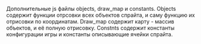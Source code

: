 Дополнительные js файлы objects, draw_map и constants.
Objects содержит функции отрсовки всех объектов спрайта, и саму функцию их отрисовки по координатам.
Draw_map содержит карту - массив объектов, и её полную отрисовку.
Constnts содержит константы конфигурации игры и константы описывающие ячейки спрайта.
